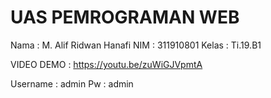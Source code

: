 # UAS PEMROGRAMAN WEB

Nama    : M. Alif Ridwan Hanafi
NIM     : 311910801
Kelas   : Ti.19.B1

VIDEO DEMO : https://youtu.be/zuWiGJVpmtA

Username : admin
Pw       : admin
